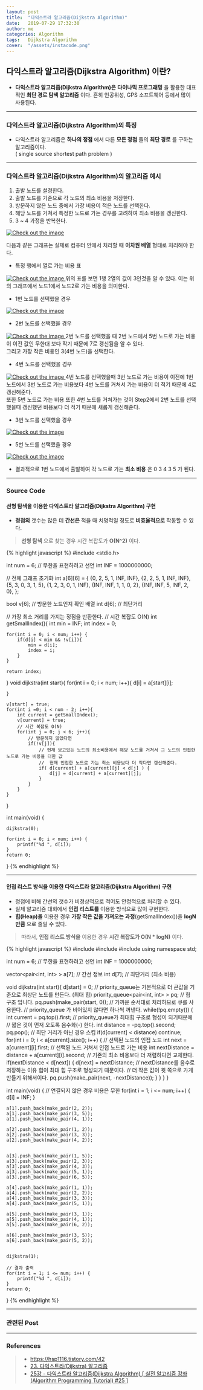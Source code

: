 ```yaml
---
layout: post
title:  "다익스트라 알고리즘(Dijkstra Algorithm)"
date:   2019-07-29 17:32:30
author: me
categories: Algorithm
tags:	Dijkstra Algorithm
cover:  "/assets/instacode.png"
---
```


## 다익스트라 알고리즘(Dijkstra Algorithm) 이란?
* __다익스트라 알고리즘(Dijkstra Algorithm)은__ __다이나믹 프로그래밍__ 을 활용한 대표적인 __최단 경로 탐색 알고리즘__ 이다. 흔히 인공위성, GPS 소프트웨어 등에서 많이 사용된다.


<hr />


### 다익스트라 알고리즘(Dijkstra Algorithm)의 특징
* 다익스트라 알고리즘은 __하나의 정점__ 에서 다른 __모든 정점__ 들의 __최단 경로__ 를 구하는 알고리즘이다.<br>
( single source shortest path problem )


<hr />


### 다익스트라 알고리즘(Dijkstra Algorithm)의 알고리즘 예시
1. 출발 노드를 설정한다.
2. 출발 노드를 기준으로 각 노드의 최소 비용을 저장한다.
3. 방문하지 않은 노드 중에서 가장 비용이 적은 노드를 선택한다.
4. 해당 노드를 거쳐서 특정한 노드로 가는 경우를 고려하여 최소 비용을 갱신한다.
5. 3 ~ 4 과정을 반복한다.

<a href="/assets/images/algorithm/dijkstra_graph.JPG" data-lightbox="falcon9-large" data-title="Check out the image">
  <img src="/assets/images/algorithm/dijkstra_graph.JPG" title="Check out the image">
</a>

다음과 같은 그래프는 실제로 컴퓨터 안에서 처리할 때 __이차원 배열__ 형태로 처리해야 한다.

* 특정 행에서 열로 가는 비용 표
<a href="/assets/images/algorithm/dijkstra_init.JPG" data-lightbox="falcon9-large" data-title="Check out the image">
  <img src="/assets/images/algorithm/dijkstra_init.JPG" title="Check out the image">
</a>
위의 표를 보면 1행 2열의 값이 3인것을 알 수 있다. 이는 위의 그래프에서 노드1에서 노드2로 가는 비용을 의미한다.


* 1번 노드를 선택했을 경우
<a href="/assets/images/algorithm/dijkstra_1.JPG" data-lightbox="falcon9-large" data-title="Check out the image">
  <img src="/assets/images/algorithm/dijkstra_1.JPG" title="Check out the image">
</a>


* 2번 노드를 선택했을 경우
<a href="/assets/images/algorithm/dijkstra_2.JPG" data-lightbox="falcon9-large" data-title="Check out the image">
  <img src="/assets/images/algorithm/dijkstra_2.JPG" title="Check out the image">
</a>
2번 노드를 선택했을 때 2번 노드에서 5번 노드로 가는 비용이 이전 값인 무한대 보다 작기 때문에 7로 갱신됨을 알 수 있다. <br>
그리고 가장 작은 비용인 3(4번 노드)을 선택한다.


* 4번 노드를 선택했을 경우
<a href="/assets/images/algorithm/dijkstra_3.JPG" data-lightbox="falcon9-large" data-title="Check out the image">
  <img src="/assets/images/algorithm/dijkstra_3.JPG" title="Check out the image">
</a>
4번 노드를 선택했을때 3번 노드로 가는 비용이 이전에 1번 노드에서 3번 노드로 가는 비용보다 4번 노드를 거쳐서 가는 비용이 더 적기 때문에 4로 갱신해준다.<br>
또한 5번 노드로 가는 비용 또한 4번 노드를 거쳐가는 것이 Step2에서 2번 노드를 선택했을때 갱신했던 비용보다 더 적기 때문에 새롭게 갱신해준다.


* 3번 노드를 선택했을 경우
<a href="/assets/images/algorithm/dijkstra_4.JPG" data-lightbox="falcon9-large" data-title="Check out the image">
  <img src="/assets/images/algorithm/dijkstra_4.JPG" title="Check out the image">
</a>


* 5번 노드를 선택했을 경우
<a href="/assets/images/algorithm/dijkstra_5.JPG" data-lightbox="falcon9-large" data-title="Check out the image">
  <img src="/assets/images/algorithm/dijkstra_5.JPG" title="Check out the image">
</a>


* 결과적으로 1번 노드에서 출발하여 각 노드로 가는 __최소 비용__ 은 0 3 4 3 5 가 된다. 


<hr />


### Source Code


#### 선형 탐색을 이용한 다익스트라 알고리즘(Dijkstra Algorithm) 구현
* __정점의__ 갯수는 많은 데 __간선은__ 적을 때 치명적일 정도로 __비효율적으로__ 작동할 수 있다.
> __선형 탐색__ 으로 찾는 경우 시간 복잡도가 __O(N^2)__ 이다.


{% highlight javascript %}
#include <stdio.h>

int num = 6;
// 무한을 표현하려고 선언 
int INF = 1000000000;

// 전체 그래프 초기화 
int a[6][6] = {
	{0, 2, 5, 1, INF, INF},
	{2, 2, 5, 1, INF, INF},
	{5, 3, 0, 3, 1, 5},
	{1, 2, 3, 0, 1, INF},
	{INF, INF, 1, 1, 0, 2},
	{INF, INF, 5, INF, 2, 0},
};
 
bool v[6]; // 방문한 노드인지 확인 배열 
int d[6];  // 최단거리   

// 가장 최소 거리를 가지는 정점을 반환한다. 
// 시간 복잡도 O(N)
int getSmallIndex(){
	int min = INF;
	int index = 0;
	
	for(int i = 0; i < num; i++) {
		if(d[i] < min && !v[i]){
			min = d[i];
			index = i;
		}
	}
	
	return index;
}
void dijkstra(int start){
	for(int i = 0; i < num; i++){
		d[i] = a[start][i];
		
	}
	
	v[start] = true;
	for(int i =0; i < num - 2; i++){
		int current = getSmallIndex();
		v[current] = true;
        // 시간 복잡도 O(N)
		for(int j = 0; j < 6; j++){
			// 방문하지 않았다면 
			if(!v[j]){
				// 현재 보고있는 노드의 최소비용에서 해당 노드를 거처서 그 노드의 인접한 노드로 가는 비용을 더한 값
				//  현재 인접한 노드로 가는 최소 비용보다 더 작다면 갱신해준다. 
				if( d[current] + a[current][j] < d[j] ) {
					d[j] = d[current] + a[current][j];
				}
			}	
		}
	}
}
 
int main(void) {
	
	dijkstra(0);
	
	for(int i = 0; i < num; i++) {
		printf("%d ", d[i]);
	} 
	return 0;
}
{% endhighlight %}


<hr />


#### 인접 리스트 방식을 이용한 다익스트라 알고리즘(Dijkstra Algorithm) 구현
* 정점에 비해 간선의 갯수가 비정상적으로 적어도 안정적으로 처리할 수 있다.
* 실제 알고리즘 대회에서 __인접 리스트를__ 이용한 방식으로 많이 구현한다.
* __힙(Heap)을__ 이용한 경우 __가장 작은 값을 가져오는 과정__(getSmallIndex())을 __logN 만큼__ 으로 줄일 수 있다.
> 따라서, __인접 리스트 방식을__ 이용한 경우 __시간 복잡도가 O(N * logN)__ 이다.


{% highlight javascript %}
#include <iostream>
#include <vector>
#include <queue>
using namespace std;

int num = 6;
// 무한을 표현하려고 선언 
int INF = 1000000000;



vector<pair<int, int> > a[7]; // 간선 정보 
int d[7];  // 최단거리 (최소 비용)

void dijkstra(int start){
	d[start] = 0;
	// priority_queue는 기본적으로 더 큰값을 기준으로 최상단 노드를 만든다. (최대 힙)
	priority_queue<pair<int, int> > pq; // 힙 구조 입니다.
	pq.push(make_pair(start, 0));
	// 가까운 순서대로 처리하므로 큐를 사용한다.
	// priority_queue 가 비어있지 않다면 하나씩 꺼낸다. 
	while(!pq.empty()) {
		int current = pq.top().first;
		// priority_queue가 최대힙 구조로 형성이 되기때문에 
		// 짧은 것이 먼저 오도록 음수화(-) 한다.
		int distance = -pq.top().second;
		pq.pop();
		// 최단 거리가 아닌 경우 스킵
		if(d[current] < distance) continue;
		for(int i = 0; i < a[current].size(); i++) {
			// 선택된 노드의 인접 노드
			int next = a[current][i].first;
			// 선택된 노드 거쳐서 인접 노드로 가는 비용
			int nextDistance = distance + a[current][i].second;
			// 기존의 최소 비용보다 더 저렴하다면 교체한다.
			if(nextDistance < d[next]) {
				d[next] = nextDistance;
				// nextDistance를 음수로 저장하는 이유 힙이 최대 힙 구조로 형성되기 때문이다.
				// 더 작은 값이 윗 쪽으로 가게 만들기 위해서이다. 
				pq.push(make_pair(next, -nextDistance));
			}
		}
	}
}
 
int main(void) {
	// 연결되지 않은 경우 비용은 무한
	for(int i = 1; i <= num; i++) {
		d[i] = INF; 
	} 
	
	a[1].push_back(make_pair(2, 2));
	a[1].push_back(make_pair(3, 5));
	a[1].push_back(make_pair(4, 1));
	
	a[2].push_back(make_pair(1, 2));
	a[2].push_back(make_pair(3, 3));
	a[2].push_back(make_pair(4, 2));
	
	
	a[3].push_back(make_pair(1, 5));
	a[3].push_back(make_pair(2, 3));
	a[3].push_back(make_pair(4, 3));
	a[3].push_back(make_pair(5, 1));
	a[3].push_back(make_pair(6, 5));
	
	a[4].push_back(make_pair(1, 1));
	a[4].push_back(make_pair(2, 2));
	a[4].push_back(make_pair(3, 3));
	a[4].push_back(make_pair(5, 1));
	
	a[5].push_back(make_pair(3, 1));
	a[5].push_back(make_pair(4, 1));
	a[5].push_back(make_pair(6, 2));
	
	a[6].push_back(make_pair(3, 5));
	a[6].push_back(make_pair(5, 2));
	
	
	dijkstra(1);
	
	// 결과 출력 
	for(int i = 1; i <= num; i++) {
		printf("%d ", d[i]);
	} 
	return 0;
} 
{% endhighlight %}


<hr />


### 관련된 Post


<hr />


### References
> * <a href="https://hsp1116.tistory.com/42">https://hsp1116.tistory.com/42<a>
> * <a href="https://blog.naver.com/ndb796/221234424646">23. 다익스트라(Dijkstra) 알고리즘<a>
> * <a href="https://www.youtube.com/watch?v=611B-9zk2o4&list=PLRx0vPvlEmdDHxCvAQS1_6XV4deOwfVrz&index=25">25강 - 다익스트라 알고리즘(Dijkstra Algorithm) [ 실전 알고리즘 강좌(Algorithm Programming Tutorial) #25 ]<a>